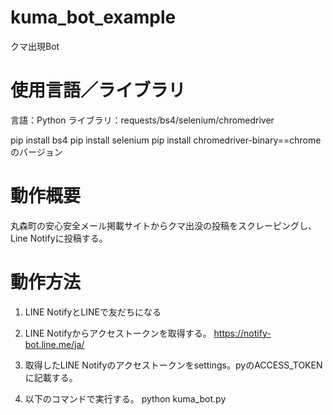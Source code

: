# kuma_bot_example
クマ出現Bot

# 使用言語／ライブラリ
言語：Python
ライブラリ：requests/bs4/selenium/chromedriver

pip install bs4
pip install selenium
pip install chromedriver-binary==chromeのバージョン

# 動作概要
丸森町の安心安全メール掲載サイトからクマ出没の投稿をスクレーピングし、Line Notifyに投稿する。

# 動作方法
1. LINE NotifyとLINEで友だちになる

2. LINE Notifyからアクセストークンを取得する。
https://notify-bot.line.me/ja/

3. 取得したLINE Notifyのアクセストークンをsettings。pyのACCESS_TOKENに記載する。

4. 以下のコマンドで実行する。
python kuma_bot.py